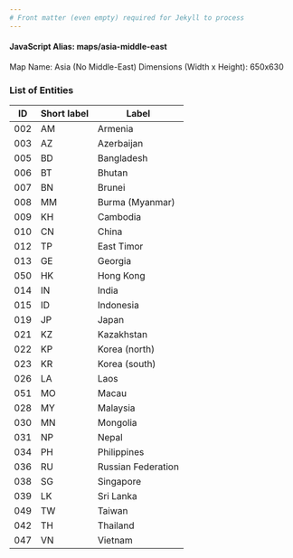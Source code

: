 ```yaml
---
# Front matter (even empty) required for Jekyll to process
---
```


#### JavaScript Alias: maps/asia-middle-east

Map Name: Asia (No Middle-East)
Dimensions (Width x Height): 650x630

### List of Entities

| ID  | Short label | Label              |
| --- | ----------- | ------------------ |
| 002 | AM          | Armenia            |
| 003 | AZ          | Azerbaijan         |
| 005 | BD          | Bangladesh         |
| 006 | BT          | Bhutan             |
| 007 | BN          | Brunei             |
| 008 | MM          | Burma (Myanmar)    |
| 009 | KH          | Cambodia           |
| 010 | CN          | China              |
| 012 | TP          | East Timor         |
| 013 | GE          | Georgia            |
| 050 | HK          | Hong Kong          |
| 014 | IN          | India              |
| 015 | ID          | Indonesia          |
| 019 | JP          | Japan              |
| 021 | KZ          | Kazakhstan         |
| 022 | KP          | Korea (north)      |
| 023 | KR          | Korea (south)      |
| 026 | LA          | Laos               |
| 051 | MO          | Macau              |
| 028 | MY          | Malaysia           |
| 030 | MN          | Mongolia           |
| 031 | NP          | Nepal              |
| 034 | PH          | Philippines        |
| 036 | RU          | Russian Federation |
| 038 | SG          | Singapore          |
| 039 | LK          | Sri Lanka          |
| 049 | TW          | Taiwan             |
| 042 | TH          | Thailand           |
| 047 | VN          | Vietnam            |
